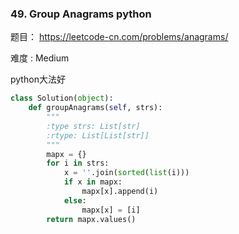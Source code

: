 ### 49. Group Anagrams python

题目： 
<https://leetcode-cn.com/problems/anagrams/>


难度 : Medium

python大法好


```python
class Solution(object):
    def groupAnagrams(self, strs):
        """
        :type strs: List[str]
        :rtype: List[List[str]]
        """
        mapx = {}
        for i in strs:
            x = ''.join(sorted(list(i)))
            if x in mapx:
                mapx[x].append(i)
            else:
                mapx[x] = [i]
        return mapx.values()

```
